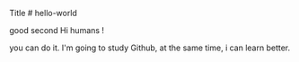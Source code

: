 Title # hello-world

good second
Hi humans !

you can do it.
I'm going to study Github, at the same time, i can learn better.
